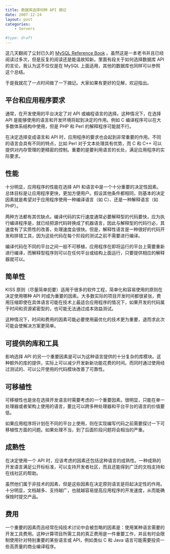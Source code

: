 ```yaml
---
title: 数据库选择何种 API 摘记
date: 2007-12-24
layout: post
categories:
    - Servers

#type: draft
---
```


这几天翻阅了尘封已久的  [MySQL Reference Book](http://www.douban.com/subject/1219472/) 。虽然这是一本老书并且已经阅读过多次，但是反复的阅读还是能温故知新。里面有段关于如何选择数据库 API 的言论，我认为这不仅仅是在 MySQL 上面适用，其他的数据库也同样可以参照这个总结。

于是我就花了一点时间做了一下摘记。大家如果有更好的见解，欢迎指出。


## 平台和应用程序要求

通常，在开发使用的平台决定了对 API 或编程语言的选择。这种情况下，在选择 API 是能够使用的语言和开发环境将起到决定的作用。例如 C 编译程序可以在大多数体系结构中使用，但是 PHP 和 Perl 的解释程序可能就不行。

在决定选择变成语言和 API 时，应用程序的要求也会起到非常重要的作用。不同的语言会具有不同的特点，比如 Perl 对于文本处理具有优势，而 C 和 C++ 可以提供对内存管理的更精密的控制。重要的是要利用语言的长处，满足应用程序的实际要求。


## 性能

十分明显，应用程序的性能在选择 API 和语言中是一个十分重要的决定性因素。总体目标是让应用程序更快，更加方便用户。假设其他条件都相同，则基本的决定因素就是希望对于应用程序使用一种编译语言（如 C）、还是一种解释语言（如 PHP）。

两种方法都有其优缺点。编译代码的实行速度通常必要解释型的代码要快，应为执行编译程序是，就已经把源代码转换成了机器语言，因此与解释型的代码行必，其速度有了实质性的改善，处理速度会很快。但是，解释性语言是一种很好的代码开发和排错工具，因为这些代码在每个阶段的测试之前不需要进行编译。

编译代码在不同的平台之间一般不可移植，应用程序在即将运行的平台上需要重新进行编译，而解释型程序则可以在任何平台或结构上面运行，只要提供相应的解释器就可以。


## 简单性

KISS 原则（尽量简单扼要）适用于很多的软件工程，简单化和容易使用的原则在决定使用哪种 API 时成为重要的因素。大多数实际的项目开发时间都很紧张，费用压缩即使在具体语言可能在技术上最适合应用程序的情况下，如果开发的代码属于时间和资源紧密型的，也可能无法通过成本效益测试。

这种情况下，时间和费用的因素可能必要使用最优化的技术更为重要，退而求此次可能会使解决方案更简单。


## 可提供的库和工具

影响选择 API 的另一个重要因素是可以为这种语言提供的十分复杂的库模块。这种额外的库的提供，实际上可以减少开发新新功能花费的时间。而同时通过使用经过测试的、可以公开使用的代码模块改善了可靠性。


## 可移植性

可移植性也是坐在选择开发语言时需要考虑的一个重要因素。很明显，只能在单一处理器或者架构上使用的语言，要比可以跨多种处理器和平台平台的语言的价值要低。

如果应用程序将计划在不同的平台上使用，则在实现编写代码之前需要探讨一下可移植性方面的问题。如果处理不当，到了后面阶段问题将会相当的严重。


## 成熟性

在决定使用一个 API 时，应该考虑的因素还包括这种语言的成熟性。一种成熟的开发语言满足公开标标准，可以支持开发者社区，而且还能得到广泛的文档支持和在线社区的帮助。

虽然他们属于非技术的因素，但是这些因素在决定原则语言是将起决定性的作用。十分明显，文档越多、支持越广，也就越容易提高应用程序的开发速度，从而能确保按时提交产品。


## 费用

一个重要的因素而且经常在纯技术讨论中会被忽略的因素是：使用某种语言需要的开发工具费用。这种计算项目所需工具的真正费用是一件重要工作，并且有时会限制使用针对特别重要的某些语言或 API，例如类似 C 和 Java 语言可能需要投资一些高质量的商业编译程序。
